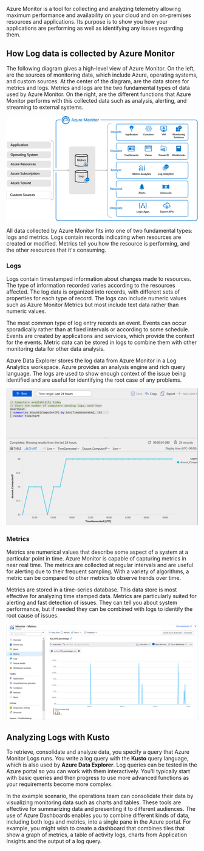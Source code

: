 Azure Monitor is a tool for collecting and analyzing telemetry allowing maximum performance and availability on your cloud and on on-premises resources and applications. Its purpose is to show you how your applications are performing as well as identifying any issues regarding them.

## How Log data is collected by Azure Monitor

The following diagram gives a high-level view of Azure Monitor. On the left, are the sources of monitoring data, which include Azure, operating systems, and custom sources. At the center of the diagram, are the data stores for metrics and logs. Metrics and logs are the two fundamental types of data used by Azure Monitor. On the right, are the different functions that Azure Monitor performs with this collected data such as analysis, alerting, and streaming to external systems.

![Azure Monitor architecture.](../media/2-azure-monitor.png)

All data collected by Azure Monitor fits into one of two fundamental types: logs and metrics. Logs contain records indicating when resources are created or modified. Metrics tell you how the resource is performing, and the other resources that it's consuming.

### Logs

Logs contain timestamped information about changes made to resources. The type of information recorded varies according to the resources affected. The log data is organized into records, with different sets of properties for each type of record. The logs can include numeric values such as Azure Monitor Metrics but most include text data rather than numeric values.

The most common type of log entry records an event. Events can occur sporadically rather than at fixed intervals or according to some schedule. Events are created by applications and services, which provide the context for the events. Metric data can be stored in logs to combine them with other monitoring data for other data analysis.

Azure Data Explorer stores the log data from Azure Monitor in a Log Analytics workspace. Azure provides an analysis engine and rich query language. The logs are used to show enough context of the issue being identified and are useful for identifying the root case of any problems.

![An example query against Azure logs](../media/2-azure-logs-query-example.png)

### Metrics

Metrics are numerical values that describe some aspect of a system at a particular point in time. Azure Monitor is capable of capturing metrics in near real time. The metrics are collected at regular intervals and are useful for alerting due to their frequent sampling. With a variety of algorithms, a metric can be compared to other metrics to observe trends over time.

Metrics are stored in a time-series database. This data store is most effective for analyzing time stamped data. Metrics are particularly suited for alerting and fast detection of issues. They can tell you about system performance, but if needed they can be combined with logs to identify the root cause of issues.

![An example chart in Azure Metrics](../media/2-azure-monitor-metrics.png)

## Analyzing Logs with Kusto

To retrieve, consolidate and analyze data, you specify a query that Azure Monitor Logs runs. You write a log query with the **Kusto** query language, which is also used by **Azure Data Explorer**. Log queries can be tested in the Azure portal so you can work with them interactively. You'll typically start with basic queries and then progress to use more advanced functions as your requirements become more complex.

In the example scenario, the operations team can consolidate their data by visualizing monitoring data such as charts and tables. These tools are effective for summarizing data and presenting it to different audiences. The use of Azure Dashboards enables you to combine different kinds of data, including both logs and metrics, into a single pane in the Azure portal. For example, you might wish to create a dashboard that combines tiles that show a graph of metrics, a table of activity logs, charts from Application Insights and the output of a log query.